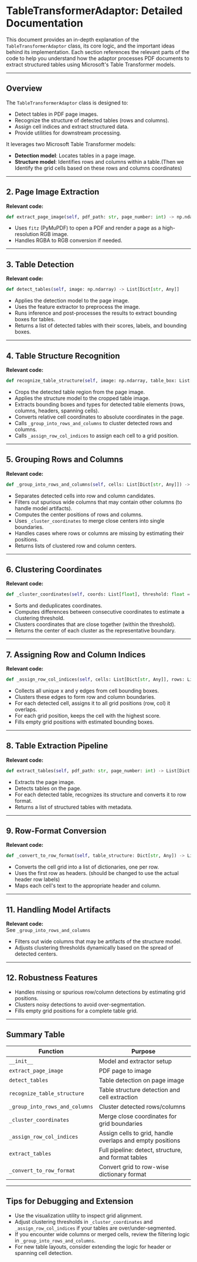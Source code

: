 # TableTransformerAdaptor: Detailed Documentation

This document provides an in-depth explanation of the `TableTransformerAdaptor` class, its core logic, and the important ideas behind its implementation. Each section references the relevant parts of the code to help you understand how the adaptor processes PDF documents to extract structured tables using Microsoft's Table Transformer models.

---

## Overview

The `TableTransformerAdaptor` class is designed to:
- Detect tables in PDF page images.
- Recognize the structure of detected tables (rows and columns).
- Assign cell indices and extract structured data.
- Provide utilities for downstream processing.

It leverages two Microsoft Table Transformer models:
- **Detection model**: Locates tables in a page image.
- **Structure model**: Identifies rows and columns within a table.(Then we Identify the grid cells based on these rows and columns coordinates)

---

## 2. Page Image Extraction

**Relevant code:**  
```python
def extract_page_image(self, pdf_path: str, page_number: int) -> np.ndarray
```

- Uses `fitz` (PyMuPDF) to open a PDF and render a page as a high-resolution RGB image.
- Handles RGBA to RGB conversion if needed.

---

## 3. Table Detection

**Relevant code:**  
```python
def detect_tables(self, image: np.ndarray) -> List[Dict[str, Any]]
```

- Applies the detection model to the page image.
- Uses the feature extractor to preprocess the image.
- Runs inference and post-processes the results to extract bounding boxes for tables.
- Returns a list of detected tables with their scores, labels, and bounding boxes.

---

## 4. Table Structure Recognition

**Relevant code:**  
```python
def recognize_table_structure(self, image: np.ndarray, table_box: List[int]) -> Dict[str, Any]
```

- Crops the detected table region from the page image.
- Applies the structure model to the cropped table image.
- Extracts bounding boxes and types for detected table elements (rows, columns, headers, spanning cells).
- Converts relative cell coordinates to absolute coordinates in the page.
- Calls `_group_into_rows_and_columns` to cluster detected rows and columns.
- Calls `_assign_row_col_indices` to assign each cell to a grid position.

---

## 5. Grouping Rows and Columns

**Relevant code:**  
```python
def _group_into_rows_and_columns(self, cells: List[Dict[str, Any]]) -> Tuple[List[int], List[int]]
```

- Separates detected cells into row and column candidates.
- Filters out spurious wide columns that may contain other columns (to handle model artifacts).
- Computes the center positions of rows and columns.
- Uses `_cluster_coordinates` to merge close centers into single boundaries.
- Handles cases where rows or columns are missing by estimating their positions.
- Returns lists of clustered row and column centers.

---

## 6. Clustering Coordinates

**Relevant code:**  
```python
def _cluster_coordinates(self, coords: List[float], threshold: float = 20.0) -> List[int]
```

- Sorts and deduplicates coordinates.
- Computes differences between consecutive coordinates to estimate a clustering threshold.
- Clusters coordinates that are close together (within the threshold).
- Returns the center of each cluster as the representative boundary.

---

## 7. Assigning Row and Column Indices

**Relevant code:**  
```python
def _assign_row_col_indices(self, cells: List[Dict[str, Any]], rows: List[int], cols: List[int]) -> List[Dict[str, Any]]
```

- Collects all unique x and y edges from cell bounding boxes.
- Clusters these edges to form row and column boundaries.
- For each detected cell, assigns it to all grid positions (row, col) it overlaps.
- For each grid position, keeps the cell with the highest score.
- Fills empty grid positions with estimated bounding boxes.

---

## 8. Table Extraction Pipeline

**Relevant code:**  
```python
def extract_tables(self, pdf_path: str, page_number: int) -> List[Dict[str, Any]]
```

- Extracts the page image.
- Detects tables on the page.
- For each detected table, recognizes its structure and converts it to row format.
- Returns a list of structured tables with metadata.

---

## 9. Row-Format Conversion

**Relevant code:**  
```python
def _convert_to_row_format(self, table_structure: Dict[str, Any]) -> List[Dict[str, str]]
```

- Converts the cell grid into a list of dictionaries, one per row.
- Uses the first row as headers. (should be changed to use the actual header row labels)
- Maps each cell's text to the appropriate header and column.

---

## 11. Handling Model Artifacts

**Relevant code:**  
See `_group_into_rows_and_columns`  
- Filters out wide columns that may be artifacts of the structure model.
- Adjusts clustering thresholds dynamically based on the spread of detected centers.

---

## 12. Robustness Features

- Handles missing or spurious row/column detections by estimating grid positions.
- Clusters noisy detections to avoid over-segmentation.
- Fills empty grid positions for a complete table grid.

---

## Summary Table

| Function                              | Purpose                                                      |
|----------------------------------------|--------------------------------------------------------------|
| `__init__`                            | Model and extractor setup                                    |
| `extract_page_image`                   | PDF page to image                                            |
| `detect_tables`                        | Table detection on page image                                |
| `recognize_table_structure`            | Table structure detection and cell extraction                |
| `_group_into_rows_and_columns`         | Cluster detected rows/columns                                |
| `_cluster_coordinates`                 | Merge close coordinates for grid boundaries                  |
| `_assign_row_col_indices`              | Assign cells to grid, handle overlaps and empty positions    |
| `extract_tables`                       | Full pipeline: detect, structure, and format tables          |
| `_convert_to_row_format`               | Convert grid to row-wise dictionary format                   |

---

## Tips for Debugging and Extension

- Use the visualization utility to inspect grid alignment.
- Adjust clustering thresholds in `_cluster_coordinates` and `_assign_row_col_indices` if your tables are over/under-segmented.
- If you encounter wide columns or merged cells, review the filtering logic in `_group_into_rows_and_columns`.
- For new table layouts, consider extending the logic for header or spanning cell detection.
